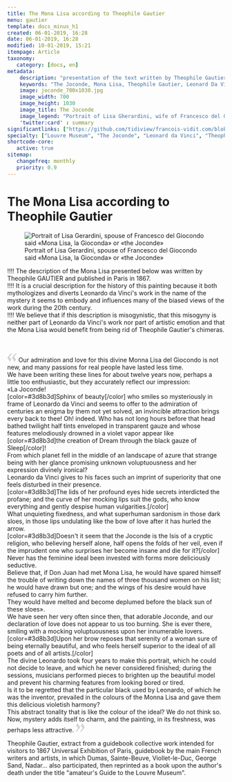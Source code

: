 ```yaml
---
title: The Mona Lisa according to Theophile Gautier
menu: gautier
template: docs_minus_h1
created: 06-01-2019, 16:28
date: 06-01-2019, 16:28
modified: 10-01-2019, 15:21
itempage: Article
taxonomy:
   category: [docs, en]
metadata:
    description: "presentation of the text written by Theophile Gautier in 1867 on the portrait of Lisa Gherardini, wife of Francesco del Giocondo, known as «Monna Lisa, the Gioconda» or «the Joconde»."
    keywords: "The Joconde, Mona Lisa, Theophile Gautier, Leonard Da Vinci"
    image: joconde_700x1030.jpg
    image_width: 700
    image_height: 1030
    image_title: The Joconde
    image_legend: "Portrait of Lisa Gherardini, wife of Francesco del Giocondo, known as «Monna Lisa, the Gioconda» or «the Joconde»"
    'twitter:card' : summary
significantlinks: ["https://github.com/tidiview/francois-vidit.com/blob/develop/user/sites/docs/pages/01.home/01.paris/01.louvre/la-joconde/gautier/docs.en.md"]
specialty: ["Louvre Museum", "The Joconde", "Leonard da Vinci", "Theophile Gautier"]
shortcode-core:
   active: true
sitemap:
   changefreq: monthly
   priority: 0.9
---
```

# The Mona Lisa according to Theophile Gautier

<figure><picture>
<source
sizes="(max-width: 767px) 98vw, (min-width: 959px) 50vw, 86vw"
srcset="
/user/sites/docs/pages/01.home/01.paris/01.louvre/01.la-joconde/01.vasari/la-joconde-280.webp 280w,
/user/sites/docs/pages/01.home/01.paris/01.louvre/01.la-joconde/01.vasari/la-joconde-380.webp 380w,
/user/sites/docs/pages/01.home/01.paris/01.louvre/01.la-joconde/01.vasari/la-joconde-480.webp 480w,
/user/sites/docs/pages/01.home/01.paris/01.louvre/01.la-joconde/01.vasari/la-joconde-640.webp 640w,
/user/sites/docs/pages/01.home/01.paris/01.louvre/01.la-joconde/01.vasari/la-joconde-840.webp 840w,
/user/sites/docs/pages/01.home/01.paris/01.louvre/01.la-joconde/01.vasari/la-joconde-1280.webp 1280w,
/user/sites/docs/pages/01.home/01.paris/01.louvre/01.la-joconde/01.vasari/la-joconde-1600.webp 1600w,
/user/sites/docs/pages/01.home/01.paris/01.louvre/01.la-joconde/01.vasari/la-joconde-1920.webp 1920w"
type="image/webp" />
<img
src="/user/sites/docs/pages/01.home/01.paris/01.louvre/01.la-joconde/01.vasari/la-joconde-840.jpg" title="Portrait of Lisa Gerardini, spouse of Francesco del Giocondo said «Mona Lisa, la Gioconda» or «the Joconde»" alt="Portrait of Lisa Gerardini, spouse of Francesco del Giocondo said «Mona Lisa, la Gioconda» or «the Joconde»" class="class-diane-img"
sizes="(max-width: 767px) 98vw, (min-width: 959px) 50vw, 86vw"
srcset="
/user/sites/docs/pages/01.home/01.paris/01.louvre/01.la-joconde/01.vasari/la-joconde-280.jpg 280w,
/user/sites/docs/pages/01.home/01.paris/01.louvre/01.la-joconde/01.vasari/la-joconde-380.jpg 380w,
/user/sites/docs/pages/01.home/01.paris/01.louvre/01.la-joconde/01.vasari/la-joconde-480.jpg 480w,
/user/sites/docs/pages/01.home/01.paris/01.louvre/01.la-joconde/01.vasari/la-joconde-640.jpg 640w,
/user/sites/docs/pages/01.home/01.paris/01.louvre/01.la-joconde/01.vasari/la-joconde-840.jpg 840w,
/user/sites/docs/pages/01.home/01.paris/01.louvre/01.la-joconde/01.vasari/la-joconde-1280.jpg 1280w,
/user/sites/docs/pages/01.home/01.paris/01.louvre/01.la-joconde/01.vasari/la-joconde-1600.jpg 1600w,
/user/sites/docs/pages/01.home/01.paris/01.louvre/01.la-joconde/01.vasari/la-joconde-1920.jpg 1920w" id="zephyr_et_flore">
</picture><figcaption>Portrait of Lisa Gerardini, spouse of Francesco del Giocondo said «Mona Lisa, la Gioconda» or «the Joconde»</figcaption></figure>

!!!! The description of the Mona Lisa presented below was written by Theophile GAUTIER and published in Paris in 1867.  
!!!! It is a crucial description for the history of this painting because it both mythologizes and diverts Leonardo da Vinci's work in the name of the mystery it seems to embody and influences many of the biased views of the work during the 20th century.  
!!!! We believe that if this description is misogynistic, that this misogyny is neither part of Leonardo da Vinci's work nor part of artistic emotion and that the Mona Lisa would benefit from being rid of Theophile Gautier's chimeras.

<br>

<span><svg xmlns="http://www.w3.org/2000/svg" width="22px" height="22px" viewBox="0 0 78 78" fill="lightgrey" opacity="1"><path d="M76.5 9.0009L57.0898 32.605c-.88226 1.10283-.88226 1.54397-.88226 1.76454 0 1.10286 1.76455 3.30857 2.8674 4.632l13.0167 14.99877L61.50123 74.9545 50.4727 59.51456c-2.87047-3.97028-10.80793-15.88413-10.80793-19.19267 0-1.76458.6617-2.4263 6.6171-9.7051C60.8395 12.74754 63.04522 10.98297 70.98575 3.0455L76.5 9.00092zm-38.16172 0L18.9281 32.605c-.88228 1.10283-.88228 1.54397-.88228 1.76454 0 1.10286 1.76457 3.30857 2.86742 4.632L33.92688 54.0003 23.3395 74.9545 12.30793 59.51456C9.44053 55.54428 1.5 43.63043 1.5 40.3219c0-1.76458.6617-2.4263 6.6171-9.7051C22.67475 12.74754 24.88043 10.98297 32.82097 3.0455l5.51732 5.9554z"/></svg></span> 
Our admiration and love for this divine Monna Lisa del Giocondo is not new, and many passions for real people have lasted less time.  
We have been writing these lines for about twelve years now, perhaps a little too enthusiastic, but they accurately reflect our impression:  
«La Joconde!   
[color=#3d8b3d]Sphinx of beauty[/color] who smiles so mysteriously in frame of Leonardo da Vinci and seems to offer to the admiration of centuries an enigma by them not yet solved, an invincible attraction brings every back to thee! 
Oh! indeed. Who has not long hours before that head bathed twilight half tints enveloped in transparent gauze and whose features melodiously drowned in a violet vapor appear like [color=#3d8b3d]the creation of Dream through the  black gauze of Sleep[/color]!  
From which planet fell in the middle of an landscape of azure that strange being with her glance promising unknown voluptuousness and her expression divinely ironical?  
Leonardo da Vinci gives to his faces such an imprint of superiority that one feels disturbed in their presence.  
[color=#3d8b3d]The lids of her profound eyes hide secrets interdicted the profane; and the curve of her mocking lips suit the gods, who know everything and gently despise human vulgarities.[/color]  
What unquieting fixedness, and what superhuman sardonism in those dark sloes, in those lips undulating like the bow of love after it has hurled the arrow.  
[color=#3d8b3d]Doesn't it seem that the Joconde is the Isis of a cryptic religion, who believing herself alone, half opens the folds of her veil, even if the imprudent one who surprises her become insane and die for it?[/color]  
Never has the feminine ideal been invested with forms more deliciously seductive.  
Believe that, if Don Juan had met Mona Lisa, he would have spared himself the trouble of writing down the names of three thousand women on his list; 
he would have drawn but one; and the wings of his desire would have refused to carry him further.  
They would have melted and become deplumed before the black sun of these sloes».   
We have seen her very often since then, that adorable Joconde, and our declaration of love does not appear to us too burning. 
She is ever there, smiling with a mocking voluptuousness upon her innumerable lovers.  
[color=#3d8b3d]Upon her brow reposes that serenity of a woman sure of being eternally beautiful, and who feels herself superior to the ideal of all poets and of all artists.[/color]  
The divine Leonardo took four years to make this portrait, which he could not decide to leave, and which he never considered finished; 
during the sessions, musicians performed pieces to brighten up the beautiful model and prevent his charming features from looking bored or tired.  
Is it to be regretted that the particular black used by Leonardo, of which he was the inventor, prevailed in the colours of the Monna Lisa and gave them this delicious violetish harmony?  
This abstract tonality that is like the colour of the ideal? 
We do not think so.  
Now, mystery adds itself to charm, and the painting, in its freshness, was perhaps less attractive. <span><svg xmlns="http://www.w3.org/2000/svg" width="22px" height="22px" viewBox="0 0 78 78" fill="lightgrey" opacity="1"><path d="M1.5 68.9991L20.9102 45.395c.88226-1.10283.88226-1.54397.88226-1.76454 0-1.10286-1.76455-3.30857-2.8674-4.632L5.90836 23.9997 16.49877 3.0455 27.5273 18.48544c2.87047 3.97028 10.80793 15.88413 10.80793 19.19267 0 1.76458-.6617 2.4263-6.6171 9.7051C17.1605 65.25246 14.95478 67.01703 7.01425 74.9545L1.5 68.99908zm38.16172 0L59.0719 45.395c.88228-1.10283.88228-1.54397.88228-1.76454 0-1.10286-1.76457-3.30857-2.86742-4.632L44.07312 23.9997 54.6605 3.0455l11.03157 15.43992C68.55947 22.45572 76.5 34.36957 76.5 37.6781c0 1.76458-.6617 2.4263-6.6171 9.7051C55.32526 65.25246 53.11957 67.01703 45.17904 74.9545l-5.51732-5.9554z"/></svg></span>

Theophile Gautier, extract from a guidebook collective work intended for visitors to 1867 Universal Exhibition of Paris, guidebook by the main French writers and artists, in which Dumas, Sainte-Beuve, Viollet-le-Duc, George Sand, Nadar... also participated, then reprinted as a book upon the author's death under the title "amateur's Guide to the Louvre Museum".